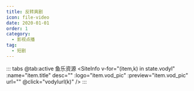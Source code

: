 ```yaml
---
title: 反转爽剧
icon: file-video
date: 2020-01-01
order: 1
category:
  - 影视点播
tag:
  - 短剧
---
```


<ArtPlayer :src="state.src" :config="hlsConfig(state.PlayList)" />

::: tabs
@tab:active 鱼乐资源
<SiteInfo v-for="(item,k) in state.vodyl" :name="item.title" desc="" :logo="item.vod_pic" :preview="item.vod_pic" url=""
@click="vodylurl(k)" />
:::

<script setup>
  import { vod } from 'db'
  import { hlsConfig } from 'cps/artConst'
  import { useStorage } from '@vueuse/core'
  import { onMounted, nextTick, onDeactivated } from "vue";

  const state = useStorage(
    "vod-fzsj",
    {
      src: "",
      vodyl: [],
      PlayList: []
    }
  )
  onMounted(async () => {
    const ylzy = await vod.find({ "name": "ylzy-65" })
    state.value.vodyl = ylzy.data
    vodylurl(0)
  });
  const vodylurl = (key) => {
    const { vodyl } = state.value
    state.value.PlayList = vodyl
    state.value.src = vodyl[key].url
  }
</script>
